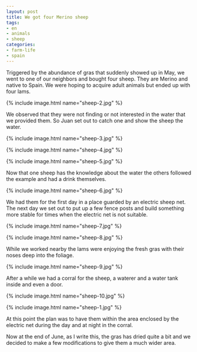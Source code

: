 ```yaml
---
layout: post
title: We got four Merino sheep
tags:
- en
- animals
- sheep
categories:
- farm-life
- spain
---
```

Triggered by the abundance of gras that suddenly showed up in May, we went to one of our neighbors and bought four sheep. They are Merino and native to Spain. We were hoping to acquire adult animals but ended up with four lams.

{% include image.html name="sheep-2.jpg" %}

We observed that they were not finding or not interested in the water that we provided them. So Juan set out to catch one and show the sheep the water.

{% include image.html name="sheep-3.jpg" %}

{% include image.html name="sheep-4.jpg" %}

{% include image.html name="sheep-5.jpg" %}

Now that one sheep has the knowledge about the water the others followed the example and had a drink themselves.

{% include image.html name="sheep-6.jpg" %}

We had them for the first day in a place guarded by an electric sheep net. The next day we set out to put up a few fence posts and build something more stable for times when the electric net is not suitable.

{% include image.html name="sheep-7.jpg" %}

{% include image.html name="sheep-8.jpg" %}

While we worked nearby the lams were enjoying the fresh gras with their noses deep into the foliage.

{% include image.html name="sheep-9.jpg" %}

After a while we had a corral for the sheep, a waterer and a water tank inside and even a door.

{% include image.html name="sheep-10.jpg" %}

{% include image.html name="sheep-1.jpg" %}

At this point the plan was to have them within the area enclosed by the electric net during the day and at night in the corral.

Now at the end of June, as I write this, the gras has dried quite a bit and we decided to make a few modifications to give them a much wider area.